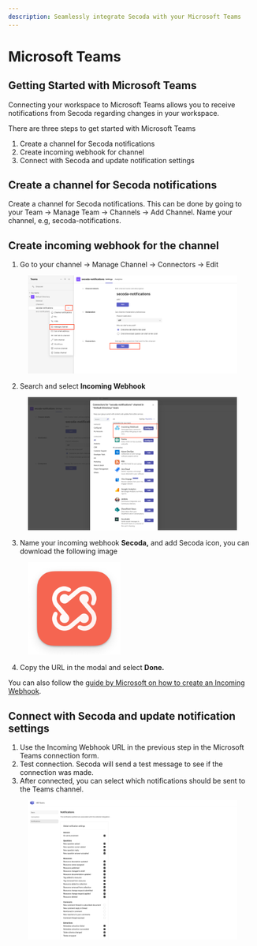 ```yaml
---
description: Seamlessly integrate Secoda with your Microsoft Teams
---
```


# Microsoft Teams

## Getting Started with Microsoft Teams

Connecting your workspace to Microsoft Teams allows you to receive notifications from Secoda regarding changes in your workspace.

There are three steps to get started with Microsoft Teams

1. Create a channel for Secoda notifications
2. Create incoming webhook for channel
3. Connect with Secoda and update notification settings

## Create a channel for Secoda notifications

Create a channel for Secoda notifications. This can be done by going to your Team -> Manage Team -> Channels -> Add Channel. Name your channel, e.g, secoda-notifications.

## Create incoming webhook for the channel

1. Go to your channel -> Manage Channel -> Connectors -> Edit

<figure><img src="../../.gitbook/assets/image (15).png" alt=""><figcaption></figcaption></figure>

2. Search and select **Incoming Webhook**

<figure><img src="../../.gitbook/assets/image (18).png" alt=""><figcaption></figcaption></figure>

3. Name your incoming webhook **Secoda,** and add Secoda icon, you can download the following image

<figure><img src="../../.gitbook/assets/secoda-app-icon.png" alt="" width="188"><figcaption></figcaption></figure>

4. Copy the URL in the modal and select **Done.**

You can also follow the [guide by Microsoft on how to create an Incoming Webhook](https://learn.microsoft.com/en-us/microsoftteams/platform/webhooks-and-connectors/how-to/add-incoming-webhook).

## Connect with Secoda and update notification settings

1. Use the Incoming Webhook URL in the previous step in the Microsoft Teams connection form.
2. Test connection. Secoda will send a test message to see if the connection was made.
3. After connected, you can select which notifications should be sent to the Teams channel.

<figure><img src="../../.gitbook/assets/image (17).png" alt=""><figcaption></figcaption></figure>
